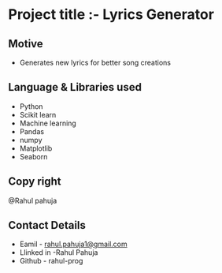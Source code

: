 # Project title :- Lyrics Generator

## Motive 
 * Generates new lyrics for better song creations
 
## Language & Libraries used
 * Python 
 * Scikit learn 
 * Machine learning 
 * Pandas 
 * numpy
 * Matplotlib
 * Seaborn 
 
## Copy right
 @Rahul pahuja
 
## Contact Details 
* Eamil - rahul.pahuja1@gmail.com
* Llinked in -Rahul Pahuja 
* Github - rahul-prog

